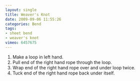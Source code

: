```yaml
---
layout: single
title: Weaver's Knot
date: 2009-09-06 11:55:26
categories: Bend
tags:
- sheet bend
- weaver's knot
vimeo: 6457675
---
```


1. Make a loop in left hand.
1. Pull end of the right hand rope through the loop.
1. Wrap end of the right hand rope over and under loop twice.
1. Tuck end of the right hand rope back under itself.

